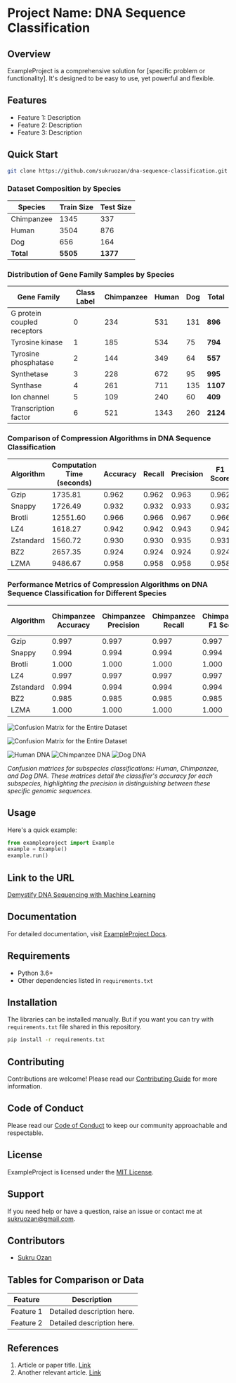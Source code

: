 # Project Name: DNA Sequence Classification

## Overview
ExampleProject is a comprehensive solution for [specific problem or functionality]. It's designed to be easy to use, yet powerful and flexible.

## Features
- Feature 1: Description
- Feature 2: Description
- Feature 3: Description

## Quick Start
```bash
git clone https://github.com/sukruozan/dna-sequence-classification.git
```
### Dataset Composition by Species

| Species    | Train Size | Test Size |
|------------|------------|-----------|
| Chimpanzee | 1345       | 337       |
| Human      | 3504       | 876       |
| Dog        | 656        | 164       |
| **Total**  | **5505**   | **1377**  |

### Distribution of Gene Family Samples by Species

| Gene Family                 | Class Label | Chimpanzee | Human | Dog  | **Total** |
|-----------------------------|-------------|------------|-------|------|-----------|
| G protein coupled receptors | 0           | 234        | 531   | 131  | **896**   |
| Tyrosine kinase             | 1           | 185        | 534   | 75   | **794**   |
| Tyrosine phosphatase        | 2           | 144        | 349   | 64   | **557**   |
| Synthetase                  | 3           | 228        | 672   | 95   | **995**   |
| Synthase                    | 4           | 261        | 711   | 135  | **1107**  |
| Ion channel                 | 5           | 109        | 240   | 60   | **409**   |
| Transcription factor        | 6           | 521        | 1343  | 260  | **2124**  |


### Comparison of Compression Algorithms in DNA Sequence Classification

| Algorithm | Computation Time (seconds) | Accuracy | Recall | Precision | F1 Score |
|-----------|----------------------------|----------|--------|-----------|----------|
| Gzip      | 1735.81                    | 0.962    | 0.962  | 0.963     | 0.962    |
| Snappy    | 1726.49                    | 0.932    | 0.932  | 0.933     | 0.932    |
| Brotli    | 12551.60                   | 0.966    | 0.966  | 0.967     | 0.966    |
| LZ4       | 1618.27                    | 0.942    | 0.942  | 0.943     | 0.942    |
| Zstandard | 1560.72                    | 0.930    | 0.930  | 0.935     | 0.931    |
| BZ2       | 2657.35                    | 0.924    | 0.924  | 0.924     | 0.924    |
| LZMA      | 9486.67                    | 0.958    | 0.958  | 0.958     | 0.958    |

### Performance Metrics of Compression Algorithms on DNA Sequence Classification for Different Species

| Algorithm | Chimpanzee Accuracy | Chimpanzee Precision | Chimpanzee Recall | Chimpanzee F1 Score | Human Accuracy | Human Precision | Human Recall | Human F1 Score | Dog Accuracy | Dog Precision | Dog Recall | Dog F1 Score |
|-----------|---------------------|----------------------|-------------------|---------------------|----------------|-----------------|--------------|----------------|--------------|---------------|------------|--------------|
| Gzip      | 0.997               | 0.997                | 0.997             | 0.997               | 0.944          | 0.945           | 0.944        | 0.944          | 0.988        | 0.989         | 0.988      | 0.988        |
| Snappy    | 0.994               | 0.994                | 0.994             | 0.994               | 0.943          | 0.944           | 0.943        | 0.943          | 0.744        | 0.748         | 0.744      | 0.745        |
| Brotli    | 1.000               | 1.000                | 1.000             | 1.000               | 0.947          | 0.950           | 0.947        | 0.948          | 0.994        | 0.994         | 0.994      | 0.994        |
| LZ4       | 0.997               | 0.997                | 0.997             | 0.997               | 0.944          | 0.946           | 0.944        | 0.944          | 0.817        | 0.829         | 0.817      | 0.819        |
| Zstandard | 0.994               | 0.994                | 0.994             | 0.994               | 0.900          | 0.909           | 0.900        | 0.901          | 0.963        | 0.967         | 0.963      | 0.963        |
| BZ2       | 0.985               | 0.985                | 0.985             | 0.985               | 0.893          | 0.894           | 0.893        | 0.893          | 0.963        | 0.966         | 0.963      | 0.964        |
| LZMA      | 1.000               | 1.000                | 1.000             | 1.000               | 0.936          | 0.937           | 0.936        | 0.936          | 0.988        | 0.989         | 0.988      | 0.988        |



![Confusion Matrix for the Entire Dataset](URL_to_confusion_matrix_all_the_species.png "Confusion Matrix for the Entire Dataset. This matrix provides an overview of the classifier's performance on the complete dataset, illustrating the accuracy of classification across all categories.")

![Confusion Matrix for the Entire Dataset](./brotli/confusion_matrix_all_the_species.png "Confusion Matrix for the Entire Dataset. This matrix provides an overview of the classifier's performance on the complete dataset, illustrating the accuracy of classification across all categories.")

![Human DNA](./brotli/confusion_matrix_human.png "Human DNA")
![Chimpanzee DNA](./brotli/confusion_matrix_chimp.png "Chimpanzee DNA")
![Dog DNA](./brotli/confusion_matrix_dog.png "Dog DNA")

*Confusion matrices for subspecies classifications: Human, Chimpanzee, and Dog DNA. These matrices detail the classifier's accuracy for each subspecies, highlighting the precision in distinguishing between these specific genomic sequences.*



## Usage
Here's a quick example:
```python
from exampleproject import Example
example = Example()
example.run()
```
## Link to the URL
[Demystify DNA Sequencing with Machine Learning](https://www.kaggle.com/code/nageshsingh/demystify-dna-sequencing-with-machine-learning/notebook)

## Documentation
For detailed documentation, visit [ExampleProject Docs](https://exampleproject.com/docs).

## Requirements
- Python 3.6+
- Other dependencies listed in `requirements.txt`

## Installation
The libraries can be installed manually. But if you want you can try with `requirements.txt` file shared in this repository.
```bash
pip install -r requirements.txt
```

## Contributing
Contributions are welcome! Please read our [Contributing Guide](CONTRIBUTING.md) for more information.

## Code of Conduct
Please read our [Code of Conduct](CODE_OF_CONDUCT.md) to keep our community approachable and respectable.

## License
ExampleProject is licensed under the [MIT License](LICENSE).

## Support
If you need help or have a question, raise an issue or contact me at sukruozan@gmail.com.

## Contributors
- [Sukru Ozan](https://sukruozan.com)


## Tables for Comparison or Data
| Feature       | Description                |
|---------------|----------------------------|
| Feature 1     | Detailed description here. |
| Feature 2     | Detailed description here. |



## References
1. Article or paper title. [Link](http://example.com)
2. Another relevant article. [Link](http://example.com)
